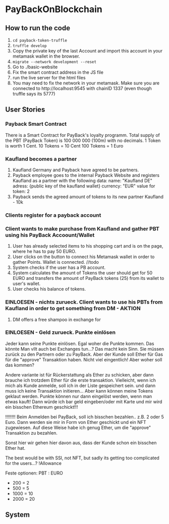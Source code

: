 # PayBackOnBlockchain

## How to run the code
1. ```cd payback-token-truffle```
2. ```truffle develop```
3. Copy the private key of the last Account and import this account in your metamask wallet in the browser.
3. ```migrate --network development --reset```
4. Go to ./basic-website
5. Fix the smart contract address in the JS file
6. run the live server for the html files
7. You may need to fix the network in your metamask. Make sure you are connected to http://localhost:9545 with chainID 1337 (even though truffle says its 5777)

## User Stories
### Payback Smart Contract
There is a Smart Contract for PayBack's loyalty programm. Total supply of the PBT (PayBack Token) is 100 000 000 (100m) with no decimals.
1 Token is worth 1 Cent.
10 Tokens = 10 Cent
100 Tokens = 1 Euro



### Kaufland becomes a partner
1. Kaufland Germany and Payback have agreed to be partners.
2. Payback employee goes to the internal Payback Website and registers Kaufland as a partner with the following data:
name: "Kaufland DE"
adress: {public key of the kaufland wallet}
currency: "EUR"
value for token: 2
3. Payback sends the agreed amount of tokens to its new partner Kaufland - 10k

### Clients register for a payback account


### Client wants to make purchase from Kaufland and gather PBT using his PayBack Accoount/Wallet
1. User has already selected items to his shopping cart and is on the page, where he has to pay 50 EURO.
2. User clicks on the button to connect his Metamask wallet in order to gather Points. Wallet is connected.
//todo
3. System checks if the user has a PB account.
4. System calculates the amount of Tokens the user should get for 50 EURO and transfers the amount of PayBack tokens (25) from its wallet to user's wallet.
5. User checks his balance of tokens.

### EINLOESEN - nichts zurueck. Client wants to use his PBTs from Kaufland in order to get something from DM - AKTION
1. DM offers a free shampoo in exchange for 

### EINLOESEN - Geld zurueck. Punkte einlösen
Jeder kann seine Punkte einlösen. Egal woher die Punkte kommen. Das könnte Man vllt auch bei Exchanges tun...? Das macht kein Sinn. Sie müssen zurück zu den Partnern oder zu PayBack.
Aber der Kunde soll Ether für Gas für die "approve" Transaktion haben. Nicht viel eingentlich! Aber woher soll das kommen?

Andere variante ist für Rückerstattung als Ether zu schicken, aber dann brauche ich trotzdem Ether für die erste transaktion.
Vielleicht, wenn ich mich als Kunde anmelde, soll ich in der Liste gespeichert sein. und dann muss ich keine Transaktion initieren... Aber kann können meine Tokens geklaut werden.
Punkte können nur dann eingelöst werden, wenn man etwas kauft!
Dann würde ich bar geld eingeben/oder mit Karte und mir wird ein bisschen Ethereum geschickt!!!

!!!!!!!!
Beim Anmelden bei PayBack, soll ich bisschen bezahlen.. z.B. 2 oder 5 Euro.
Dann werden sie mir in Form von Ether geschickt und ein NFT zugewiesen.
Auf diese Weise habe ich genug Ether, um die "approve" Transaktion zu bezahlen.

Sonst hier wir gehen hier davon aus, dass der Kunde schon ein bisschen Ether hat.

The best would be with SSI, not NFT, but sadly its getting too complicated for the users...?
!Allowance


Feste optionen:
PBT : EURO
* 200 = 2
* 500 = 5
* 1000 = 10
* 2000 = 20

## System
